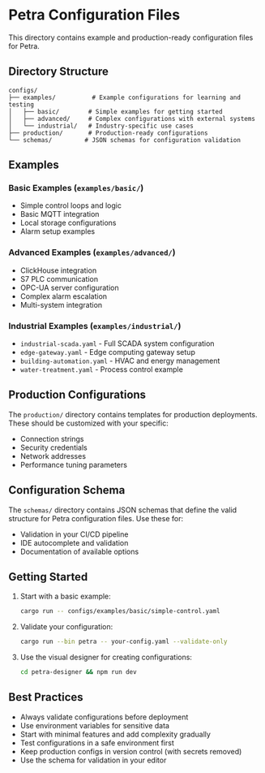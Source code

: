 # Petra Configuration Files

This directory contains example and production-ready configuration files for Petra.

## Directory Structure

```
configs/
├── examples/          # Example configurations for learning and testing
│   ├── basic/        # Simple examples for getting started
│   ├── advanced/     # Complex configurations with external systems
│   └── industrial/   # Industry-specific use cases
├── production/       # Production-ready configurations
└── schemas/         # JSON schemas for configuration validation
```

## Examples

### Basic Examples (`examples/basic/`)
- Simple control loops and logic
- Basic MQTT integration
- Local storage configurations
- Alarm setup examples

### Advanced Examples (`examples/advanced/`)
- ClickHouse integration
- S7 PLC communication
- OPC-UA server configuration
- Complex alarm escalation
- Multi-system integration

### Industrial Examples (`examples/industrial/`)
- `industrial-scada.yaml` - Full SCADA system configuration
- `edge-gateway.yaml` - Edge computing gateway setup
- `building-automation.yaml` - HVAC and energy management
- `water-treatment.yaml` - Process control example

## Production Configurations

The `production/` directory contains templates for production deployments. 
These should be customized with your specific:
- Connection strings
- Security credentials
- Network addresses
- Performance tuning parameters

## Configuration Schema

The `schemas/` directory contains JSON schemas that define the valid structure
for Petra configuration files. Use these for:
- Validation in your CI/CD pipeline
- IDE autocomplete and validation
- Documentation of available options

## Getting Started

1. Start with a basic example:
   ```bash
   cargo run -- configs/examples/basic/simple-control.yaml
   ```

2. Validate your configuration:
   ```bash
   cargo run --bin petra -- your-config.yaml --validate-only
   ```

3. Use the visual designer for creating configurations:
   ```bash
   cd petra-designer && npm run dev
   ```

## Best Practices

- Always validate configurations before deployment
- Use environment variables for sensitive data
- Start with minimal features and add complexity gradually
- Test configurations in a safe environment first
- Keep production configs in version control (with secrets removed)
- Use the schema for validation in your editor
